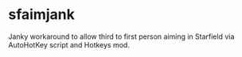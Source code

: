 # sfaimjank
Janky workaround to allow third to first person aiming in Starfield via AutoHotKey script and Hotkeys mod.
